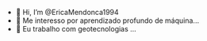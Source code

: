 - 👋 Hi, I’m @EricaMendonca1994
- 👀 Me interesso por aprendizado profundo de máquina...
- 🌱 Eu trabalho com geotecnologias ...
<!---
EricaMendonca1994/EricaMendonca1994 is a ✨ special ✨ repository because its `README.md` (this file) appears on your GitHub profile.
You can click the Preview link to take a look at your changes.
--->

